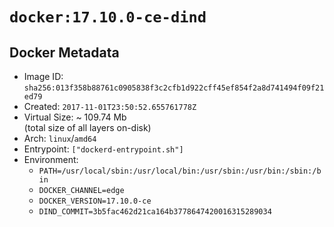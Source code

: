 # `docker:17.10.0-ce-dind`

## Docker Metadata

- Image ID: `sha256:013f358b88761c0905838f3c2cfb1d922cff45ef854f2a8d741494f09f21ed79`
- Created: `2017-11-01T23:50:52.655761778Z`
- Virtual Size: ~ 109.74 Mb  
  (total size of all layers on-disk)
- Arch: `linux`/`amd64`
- Entrypoint: `["dockerd-entrypoint.sh"]`
- Environment:
  - `PATH=/usr/local/sbin:/usr/local/bin:/usr/sbin:/usr/bin:/sbin:/bin`
  - `DOCKER_CHANNEL=edge`
  - `DOCKER_VERSION=17.10.0-ce`
  - `DIND_COMMIT=3b5fac462d21ca164b3778647420016315289034`
